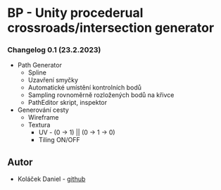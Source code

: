 # BP - Unity procederual crossroads/intersection generator 

### Changelog 0.1 (23.2.2023)
* Path Generator
  - Spline
  - Uzavření smyčky
  - Automatické umístění kontrolních bodů
  - Sampling rovnoměrně rozložených bodů na křivce
  - PathEditor skript, inspektor
* Generování cesty
  - Wireframe
  - Textura
    - UV - (0 -> 1) || (0 -> 1 -> 0)
    - Tiling ON/OFF

## Autor

- Koláček Daniel - [github](https://github.com/Salares)
